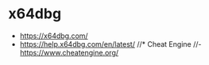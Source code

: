 # x64dbg
- https://x64dbg.com/
- https://help.x64dbg.com/en/latest/
//* Cheat Engine
//- https://www.cheatengine.org/

